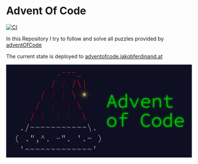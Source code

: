 # Advent Of Code

[![CI](https://github.com/JakobFerdinand/adventOfCode2021/actions/workflows/build.yml/badge.svg?branch=main)](https://github.com/JakobFerdinand/adventOfCode2021/actions/workflows/build.yml)

In this Repository I try to follow and solve all puzzles provided by [adventOfCode](https://adventofcode.com/)

The current state is deployed to [adventofcode.jakobferdinand.at](https://adventofcode.jakobferdinand.at)

![](assets/adventOfCode.jpg)
